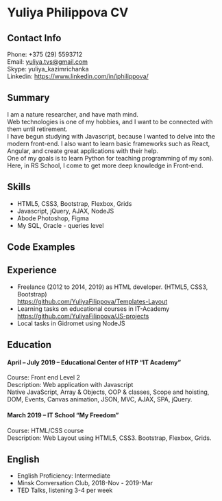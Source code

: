 # Yuliya Philippova CV 

## Contact Info

Phone:   +375 (29) 5593712  
Email:     yuliya.tvs@gmail.com  
Skype:     yuliya_kazimrichanka  
Linkedin: https://www.linkedin.com/in/iphilippova/

## Summary 

I am a nature researcher, and have math mind.   
Web technologies is one of my hobbies, and I want to be connected with them until retirement.   
I have begun studying with Javascript, because I wanted to delve into the modern front-end. I also want to learn basic frameworks such as React, Angular, and create great applications with their help.  
One of my goals is to learn Python for teaching programming of my son).  
Here, in RS School, I come to get more deep knowledge in Front-end. 

## Skills 

*	HTML5, CSS3, Bootstrap, Flexbox, Grids
*	Javascript, jQuery, AJAX, NodeJS
*	Abode Photoshop, Figma
*	My SQL, Oracle - queries level 

## Code Examples 

## Experience 

* Freelance (2012 to 2014, 2019) as HTML developer. (HTML5, CSS3, Bootstrap)  
https://github.com/YuliyaFilippova/Templates-Layout  
* Learning tasks on educational courses in IT-Academy   
https://github.com/YuliyaFilippova/JS-projects   
* Local tasks in Gidromet using NodeJS

## Education 

#### April – July 2019 – Educational Center of HTP “IT Academy”
Course: Front end Level 2    
Description: Web application with Javascript   
Native JavaScript, Array & Objects, OOP & classes, Scope and hoisting, DOM, Events, Canvas animation, JSON, MVC, AJAX, SPA, jQuery. 

#### March 2019 – IT School “My Freedom”
Course: HTML/CSS course   
Description: Web Layout using HTML5, CSS3. Bootstrap, Flexbox, Grids.  

## English 

* English Proficiency: Intermediate
* Minsk Conversation Club, 2018-Nov - 2019-Mar  
* TED Talks, listening 3-4 per week 
